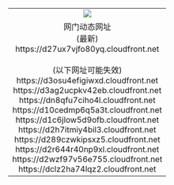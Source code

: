 ﻿<table>
  <tr></tr>
  <tr><td colspan=2 align=center><img src="https://d27ux7vjfo80yq.cloudfront.net/Up/oGate.jpg" /></td></tr>
  <tr><td colspan=2 align=center>网门动态网址<br/>(最新)
<br>https://d27ux7vjfo80yq.cloudfront.net
<br/><br/>(以下网址可能失效)
<br>https://d3osu4efigiwxd.cloudfront.net
<br>https://d3ag2ucpkv42eb.cloudfront.net
<br>https://dn8qfu7ciho4l.cloudfront.net
<br>https://d10cedmp6q5a3t.cloudfront.net
<br>https://d1c6jlow5d9ofb.cloudfront.net
<br>https://d2h7itmiy4bil3.cloudfront.net
<br>https://d289czwkipsxz5.cloudfront.net
<br>https://d2r644r40np9xl.cloudfront.net
<br>https://d2wzf97v56e755.cloudfront.net
<br>https://dclz2ha74lqz2.cloudfront.net
    </td>
  </tr>
</table>
